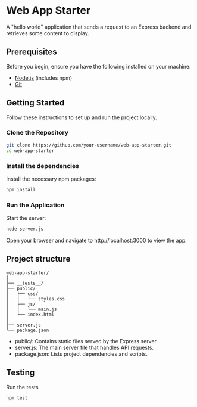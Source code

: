 # Web App Starter

A "hello world" application that sends a request to an Express backend and retrieves some content to display.

## Prerequisites

Before you begin, ensure you have the following installed on your machine:

- [Node.js](https://nodejs.org/) (includes npm)
- [Git](https://git-scm.com/)

## Getting Started

Follow these instructions to set up and run the project locally.

### Clone the Repository

```sh
git clone https://github.com/your-username/web-app-starter.git
cd web-app-starter
```

### Install the dependencies

Install the necessary npm packages:

```sh
npm install
```

### Run the Application

Start the server:

```sh
node server.js
```

Open your browser and navigate to http://localhost:3000 to view the app.

## Project structure

```
web-app-starter/
│
├── __tests__/
├── public/
│   ├── css/
│   │   └── styles.css
│   ├── js/
│   │   └── main.js
│   └── index.html
│
├── server.js
└── package.json

```

- public/: Contains static files served by the Express server.
- server.js: The main server file that handles API requests.
- package.json: Lists project dependencies and scripts.

## Testing
Run the tests

``` sh
npm test
```